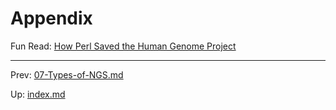 # Appendix



Fun Read: [How Perl Saved the Human Genome Project](https://bioperl.org/articles/How_Perl_saved_human_genome.html) 

---

Prev:  [07-Types-of-NGS.md](07-Types-of-NGS.md) 

Up:  [index.md](index.md) 

